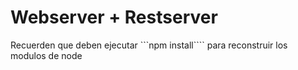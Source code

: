 # Webserver + Restserver

Recuerden que deben ejecutar ```npm install```` para reconstruir los
modulos de node

